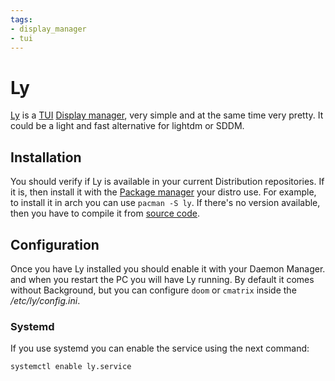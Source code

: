```yaml
---
tags: 
- display_manager
- tui
---
```


# Ly
[Ly](https://github.com/fairyglade/ly) is a [TUI](glossary.md#TUI%20application) [Display manager](glossary.md#Display%20Manager), very simple and at the same time very pretty. It could be a light and fast alternative for lightdm or SDDM.

## Installation
You should verify if Ly is available in your current Distribution repositories. If it is, then install it with the [Package manager](glossary.md#Package%20Manager) your distro  use. For example, to install it in arch you can use `pacman -S ly`. If there's no version available, then you have to compile it from [source code](https://github.com/fairyglade/ly).

## Configuration
Once you have Ly installed you should enable it with your Daemon Manager. and when you restart the PC you will have Ly running. By default it comes without Background, but you can configure `doom` or `cmatrix` inside the */etc/ly/config.ini*.

### Systemd
If you use systemd you can enable the service using the next command:
~~~ bash
systemctl enable ly.service
~~~